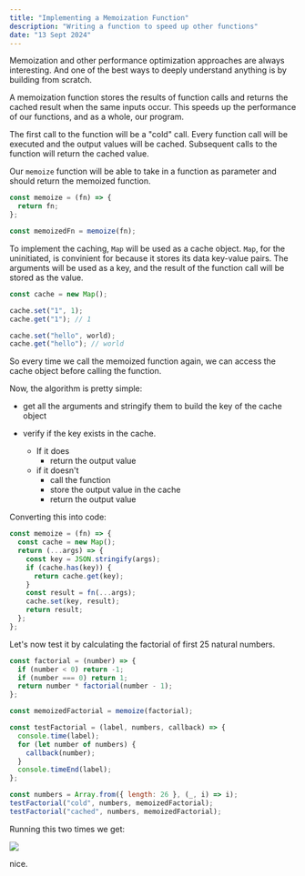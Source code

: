 ```yaml
---
title: "Implementing a Memoization Function"
description: "Writing a function to speed up other functions"
date: "13 Sept 2024"
---
```


Memoization and other performance optimization approaches are always interesting. And one of the best ways to deeply understand anything is by building from scratch.

A memoization function stores the results of function calls and returns the cached result when the same inputs occur. This speeds up the performance of our functions, and as a whole, our program.

The first call to the function will be a "cold" call. Every function call will be executed and the output values will be cached. Subsequent calls to the function will return the cached value.

Our `memoize` function will be able to take in a function as parameter and should return the memoized function.

```js
const memoize = (fn) => {
  return fn;
};

const memoizedFn = memoize(fn);
```

To implement the caching, `Map` will be used as a cache object. `Map`, for the uninitiated, is convinient for because it stores its data key-value pairs. The arguments will be used as a key, and the result of the function call will be stored as the value.

```js
const cache = new Map();

cache.set("1", 1);
cache.get("1"); // 1

cache.set("hello", world);
cache.get("hello"); // world
```

So every time we call the memoized function again, we can access the cache object before calling the function.

Now, the algorithm is pretty simple:

- get all the arguments and stringify them to build the key of the cache object

- verify if the key exists in the cache.
  - If it does
    - return the output value
  - if it doesn't
    - call the function
    - store the output value in the cache
    - return the output value

Converting this into code:

```js
const memoize = (fn) => {
  const cache = new Map();
  return (...args) => {
    const key = JSON.stringify(args);
    if (cache.has(key)) {
      return cache.get(key);
    }
    const result = fn(...args);
    cache.set(key, result);
    return result;
  };
};
```

Let's now test it by calculating the factorial of first 25 natural numbers.

```js
const factorial = (number) => {
  if (number < 0) return -1;
  if (number === 0) return 1;
  return number * factorial(number - 1);
};

const memoizedFactorial = memoize(factorial);

const testFactorial = (label, numbers, callback) => {
  console.time(label);
  for (let number of numbers) {
    callback(number);
  }
  console.timeEnd(label);
};

const numbers = Array.from({ length: 26 }, (_, i) => i);
testFactorial("cold", numbers, memoizedFactorial);
testFactorial("cached", numbers, memoizedFactorial);
```

Running this two times we get:

![](https://i.imgur.com/SxObuOV.png)

nice.
